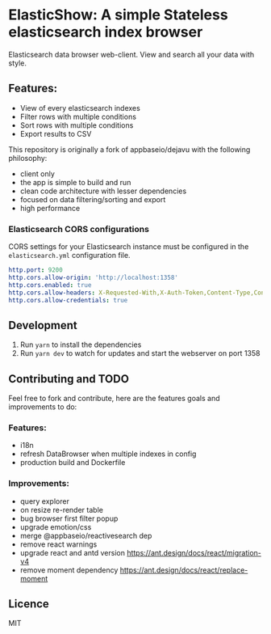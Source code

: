# ElasticShow: A simple Stateless elasticsearch index browser
Elasticsearch data browser web-client. View and search all your data with style.

## Features:
- View of every elasticsearch indexes
- Filter rows with multiple conditions
- Sort rows with multiple conditions
- Export results to CSV

This repository is originally a fork of appbaseio/dejavu with the following philosophy:
- client only
- the app is simple to build and run
- clean code architecture with lesser dependencies
- focused on data filtering/sorting and export
- high performance


### Elasticsearch CORS configurations
CORS settings for your Elasticsearch instance must be configured in the `elasticsearch.yml` configuration file.
```yaml
http.port: 9200
http.cors.allow-origin: 'http://localhost:1358'
http.cors.enabled: true
http.cors.allow-headers: X-Requested-With,X-Auth-Token,Content-Type,Content-Length,Authorization
http.cors.allow-credentials: true
```

## Development
1. Run `yarn` to install the dependencies
2. Run `yarn dev` to watch for updates and start the webserver on port 1358


## Contributing and TODO
Feel free to fork and contribute, here are the features goals and improvements to do:

### Features:
- i18n
- refresh DataBrowser when multiple indexes in config
- production build and Dockerfile


### Improvements:
- query explorer
- on resize re-render table
- bug browser first filter popup
- upgrade emotion/css
- merge @appbaseio/reactivesearch dep
- remove react warnings
- upgrade react and antd version https://ant.design/docs/react/migration-v4
- remove moment dependency https://ant.design/docs/react/replace-moment

## Licence
MIT